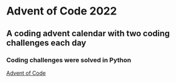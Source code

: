 # Advent of Code 2022

## A coding advent calendar with two coding challenges each day

### Coding challenges were solved in Python

[Advent of Code](https://adventofcode.com/)
